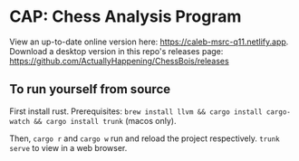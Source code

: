 # CAP: Chess Analysis Program
View an up-to-date online version here: https://caleb-msrc-q11.netlify.app.
Download a desktop version in this repo's releases page: https://github.com/ActuallyHappening/ChessBois/releases

## To run yourself from source
First install rust.
Prerequisites: `brew install llvm && cargo install cargo-watch && cargo install trunk` (macos only).

Then, `cargo r` and `cargo w` run and reload the project respectively.
`trunk serve` to view in a web browser.